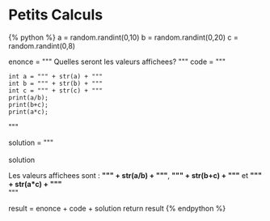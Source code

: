 Petits Calculs
==============
{% python %}
a = random.randint(0,10)
b = random.randint(0,20)
c = random.randint(0,8)

enonce = """<span class="exoSummary"> Quelles seront les valeurs affichees? </span>"""
code = """
<pre><code>int a = """ + str(a) + """
int b = """ + str(b) + """
int c = """ + str(c) + """
print(a/b);
print(b+c);
print(a*c);</code></pre>
"""

solution = """<br/><br/><span class="solutionButton">solution</span><div class="solutionArea">
<span class="exoSolution">Les valeurs affichees sont : **""" + str(a/b) + """**, **""" + str(b+c) + """** et **""" + str(a*c) + """**</span></div>"""

result = enonce + code + solution
return result
{% endpython %}
